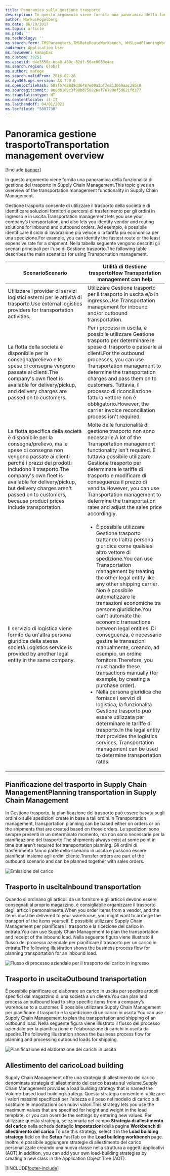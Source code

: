 ```yaml
---
title: Panoramica sulla gestione trasporto
description: In questo argomento viene fornita una panoramica della funzionalità di gestione del trasporto in Supply Chain Management.
author: MarkusFogelberg
ms.date: 06/20/2017
ms.topic: article
ms.prod: ''
ms.technology: ''
ms.search.form: TMSParameters,TMSRateRouteWorkbench, WHSLoadPlanningWorkbench, TMSLoadBuildTemplateApply, WHSLoadTemplate, TMSTransportationStatus, TMSLoadSeal, TMSLoadBuildProposal, TMSLoadBuildWorkbench, TMSLoadBuildStrategy, TMSLoadBuildStrategyAttributeValue
audience: Application User
ms.reviewer: kamaybac
ms.custom: 30251
ms.assetid: d4e3550c-bca8-469c-82df-56ac0083e4ac
ms.search.region: Global
ms.author: mafoge
ms.search.validFrom: 2016-02-28
ms.dyn365.ops.version: AX 7.0.0
ms.openlocfilehash: b8afb7d28d9dd6487e00a2bf7e813069aac386c0
ms.sourcegitcommit: 0e8db169c3f90bd750826af76709ef5d621fd377
ms.translationtype: HT
ms.contentlocale: it-IT
ms.lasthandoff: 04/01/2021
ms.locfileid: "5807730"
---
```

# <a name="transportation-management-overview"></a><span data-ttu-id="b0d8b-103">Panoramica gestione trasporto</span><span class="sxs-lookup"><span data-stu-id="b0d8b-103">Transportation management overview</span></span>

[!include [banner](../includes/banner.md)]

<span data-ttu-id="b0d8b-104">In questo argomento viene fornita una panoramica della funzionalità di gestione del trasporto in Supply Chain Management.</span><span class="sxs-lookup"><span data-stu-id="b0d8b-104">This topic gives an overview of the transportation management functionality in Supply Chain Management.</span></span>

<span data-ttu-id="b0d8b-105">Gestione trasporto consente di utilizzare il trasporto della società e di identificare soluzioni fornitori e percorsi di trasferimento per gli ordini in ingresso e in uscita.</span><span class="sxs-lookup"><span data-stu-id="b0d8b-105">Transportation management lets you use your company’s transportation, and also lets you identify vendor and routing solutions for inbound and outbound orders.</span></span> <span data-ttu-id="b0d8b-106">Ad esempio, è possibile identificare il ciclo di lavorazione più veloce o la tariffa più economica per una spedizione.</span><span class="sxs-lookup"><span data-stu-id="b0d8b-106">For example, you can identify the fastest route or the least expensive rate for a shipment.</span></span> <span data-ttu-id="b0d8b-107">Nella tabella seguente vengono descritti gli scenari principali per l'uso di Gestione trasporto.</span><span class="sxs-lookup"><span data-stu-id="b0d8b-107">The following table describes the main scenarios for using Transportation management.</span></span>

<table>
<colgroup>
<col width="50%" />
<col width="50%" />
</colgroup>
<thead>
<tr class="header">
<th><span data-ttu-id="b0d8b-108">Scenario</span><span class="sxs-lookup"><span data-stu-id="b0d8b-108">Scenario</span></span></th>
<th><span data-ttu-id="b0d8b-109">Utilità di Gestione trasporto</span><span class="sxs-lookup"><span data-stu-id="b0d8b-109">How Transportation management can help</span></span></th>
</tr>
</thead>
<tbody>
<tr class="odd">
<td><span data-ttu-id="b0d8b-110">Utilizzare i provider di servizi logistici esterni per le attività di trasporto.</span><span class="sxs-lookup"><span data-stu-id="b0d8b-110">Use external logistics providers for transportation activities.</span></span></td>
<td><span data-ttu-id="b0d8b-111">Utilizzare Gestione trasporto per il trasporto in uscita e/o in ingresso.</span><span class="sxs-lookup"><span data-stu-id="b0d8b-111">Use Transportation management for inbound and/or outbound transportation.</span></span></td>
</tr>
<tr class="even">
<td><span data-ttu-id="b0d8b-112">La flotta della società è disponibile per la consegna/prelievo e le spese di consegna vengono passate ai clienti.</span><span class="sxs-lookup"><span data-stu-id="b0d8b-112">The company&#39;s own fleet is available for delivery/pickup, and delivery charges are passed on to customers.</span></span></td>
<td><span data-ttu-id="b0d8b-113">Per i processi in uscita, è possibile utilizzare Gestione trasporto per determinare le spese di trasporto e passarle ai clienti.</span><span class="sxs-lookup"><span data-stu-id="b0d8b-113">For the outbound processes, you can use Transportation management to determine the transportation charges and pass them on to customers.</span></span> <span data-ttu-id="b0d8b-114">Tuttavia, il processo di riconciliazione fattura vettore non è obbligatorio.</span><span class="sxs-lookup"><span data-stu-id="b0d8b-114">However, the carrier invoice reconciliation process isn&#39;t required.</span></span></td>
</tr>
<tr class="odd">
<td><span data-ttu-id="b0d8b-115">La flotta specifica della società è disponibile per la consegna/prelievo, ma le spese di consegna non vengono passate ai clienti perché i prezzi dei prodotti includono il trasporto.</span><span class="sxs-lookup"><span data-stu-id="b0d8b-115">The company&#39;s own fleet is available for delivery/pickup, but delivery charges aren&#39;t passed on to customers, because product prices include transportation.</span></span></td>
<td><span data-ttu-id="b0d8b-116">Molte delle funzionalità di gestione trasporto non sono necessarie.</span><span class="sxs-lookup"><span data-stu-id="b0d8b-116">A lot of the Transportation management functionality isn&#39;t required.</span></span> <span data-ttu-id="b0d8b-117">È tuttavia possibile utilizzare Gestione trasporto per determinare le tariffe di trasporto e modificare di conseguenza il prezzo di vendita.</span><span class="sxs-lookup"><span data-stu-id="b0d8b-117">However, you can use Transportation management to determine the transportation rates and adjust the sales price accordingly.</span></span></td>
</tr>
<tr class="even">
<td><span data-ttu-id="b0d8b-118">Il servizio di logistica viene fornito da un'altra persona giuridica della stessa società.</span><span class="sxs-lookup"><span data-stu-id="b0d8b-118">Logistics service is provided by another legal entity in the same company.</span></span></td>
<td><ul>
<li><span data-ttu-id="b0d8b-119">È possibile utilizzare Gestione trasporto trattando l'altra persona giuridica come qualsiasi altro vettore di spedizione.</span><span class="sxs-lookup"><span data-stu-id="b0d8b-119">You can use Transportation management by treating the other legal entity like any other shipping carrier.</span></span> <span data-ttu-id="b0d8b-120">Non è possibile automatizzare le transazioni economiche tra persone giuridiche.</span><span class="sxs-lookup"><span data-stu-id="b0d8b-120">You can&#39;t automate the economic transactions between legal entities.</span></span> <span data-ttu-id="b0d8b-121">Di conseguenza, è necessario gestire le transazioni manualmente, creando, ad esempio, un ordine fornitore.</span><span class="sxs-lookup"><span data-stu-id="b0d8b-121">Therefore, you must handle these transactions manually (for example, by creating a purchase order).</span></span></li>
<li><span data-ttu-id="b0d8b-122">Nella persona giuridica che fornisce i servizi di logistica, la funzionalità Gestione trasporto può essere utilizzata per determinare le tariffe di trasporto.</span><span class="sxs-lookup"><span data-stu-id="b0d8b-122">In the legal entity that provides the logistics services, Transportation management can be used to determine transportation rates.</span></span></li>
</ul></td>
</tr>
</tbody>
</table>

## <a name="planning-transportation-in-supply-chain-management"></a><span data-ttu-id="b0d8b-123">Pianificazione del trasporto in Supply Chain Management</span><span class="sxs-lookup"><span data-stu-id="b0d8b-123">Planning transportation in Supply Chain Management</span></span>
<span data-ttu-id="b0d8b-124">In Gestione trasporto, la pianificazione del trasporto può essere basata sugli ordini o sulle spedizioni create in base a tali ordini.</span><span class="sxs-lookup"><span data-stu-id="b0d8b-124">In Transportation management, transportation planning can be based either on orders or on the shipments that are created based on those orders.</span></span> <span data-ttu-id="b0d8b-125">Le spedizioni sono sempre presenti in un determinato momento, ma non sono necessarie per la pianificazione del trasporto.</span><span class="sxs-lookup"><span data-stu-id="b0d8b-125">The shipments always exist at some point in time but aren't required for transportation planning.</span></span> <span data-ttu-id="b0d8b-126">Gli ordini di trasferimento fanno parte dello scenario in uscita e possono essere pianificati insieme agli ordini cliente.</span><span class="sxs-lookup"><span data-stu-id="b0d8b-126">Transfer orders are part of the outbound scenario and can be planned together with sales orders.</span></span> 

![Emissione del carico](./media/Load-drawing1-1024x477.jpg)

## <a name="inbound-transportation"></a><span data-ttu-id="b0d8b-128">Trasporto in uscita</span><span class="sxs-lookup"><span data-stu-id="b0d8b-128">Inbound transportation</span></span>
<span data-ttu-id="b0d8b-129">Quando si ordinano gli articoli da un fornitore e gli articoli devono essere consegnati al proprio magazzino, è consigliabile organizzare il trasporto degli articoli personalmente.</span><span class="sxs-lookup"><span data-stu-id="b0d8b-129">When you order items from a vendor, and the items must be delivered to your warehouse, you might want to arrange the transport of the items yourself.</span></span> <span data-ttu-id="b0d8b-130">È possibile utilizzare Supply Chain Management per pianificare il trasporto e la ricezione del carico in entrata.</span><span class="sxs-lookup"><span data-stu-id="b0d8b-130">You can use Supply Chain Management to plan the transportation and receipt of the inbound load.</span></span> <span data-ttu-id="b0d8b-131">Nella seguente figura viene illustrato il flusso del processo aziendale per pianificare il trasporto per un carico in entrata.</span><span class="sxs-lookup"><span data-stu-id="b0d8b-131">The following illustration shows the business process flow for planning transportation for an inbound load.</span></span> 

![Flusso di processo aziendale per il trasporto del carico in ingresso](./media/Businessprocessflowforinboundloadtransportation.jpg)

## <a name="outbound-transportation"></a><span data-ttu-id="b0d8b-133">Trasporto in uscita</span><span class="sxs-lookup"><span data-stu-id="b0d8b-133">Outbound transportation</span></span>
<span data-ttu-id="b0d8b-134">È possibile pianificare ed elaborare un carico in uscita per spedire articoli specifici dal magazzino di una società a un cliente.</span><span class="sxs-lookup"><span data-stu-id="b0d8b-134">You can plan and process an outbound load to ship specific items from a company’s warehouse to a customer.</span></span> <span data-ttu-id="b0d8b-135">È possibile utilizzare Supply Chain Management per pianificare il trasporto e la spedizione di un carico in uscita.</span><span class="sxs-lookup"><span data-stu-id="b0d8b-135">You can use Supply Chain Management to plan the transportation and shipping of an outbound load.</span></span> <span data-ttu-id="b0d8b-136">Nella seguente figura viene illustrato il flusso del processo aziendale per la pianificazione e l'elaborazione di carichi in uscita da spedire.</span><span class="sxs-lookup"><span data-stu-id="b0d8b-136">The following illustration shows the business process flow for planning and processing outbound loads for shipping.</span></span> 

![Pianificazione ed elaborazione dei carichi in uscita](./media/Planningandprocessingoutboundloads.jpg)

## <a name="load-building"></a><span data-ttu-id="b0d8b-138">Allestimento del carico</span><span class="sxs-lookup"><span data-stu-id="b0d8b-138">Load building</span></span>
<span data-ttu-id="b0d8b-139">Supply Chain Management offre una strategia di allestimento del carico denominata strategia di allestimento del carico basata sul volume.</span><span class="sxs-lookup"><span data-stu-id="b0d8b-139">Supply Chain Management provides a load building strategy that is named the Volume-based load building strategy.</span></span> <span data-ttu-id="b0d8b-140">Questa strategia consente di utilizzare i valori massimi specificati per l'altezza e il peso nel modello di carico o di sostituire le impostazioni con nuovi valori.</span><span class="sxs-lookup"><span data-stu-id="b0d8b-140">This strategy lets you use the maximum values that are specified for height and weight in the load template, or you can override the settings by entering new values.</span></span> <span data-ttu-id="b0d8b-141">Per utilizzare questa strategia, selezionarla nel campo **Strategia di allestimento del carico** nella scheda dettaglio **Impostazioni** della pagina **Workbench di allestimento del carico**.</span><span class="sxs-lookup"><span data-stu-id="b0d8b-141">To use this strategy, select it in the **Load building strategy** field on the **Setup** FastTab on the **Load building workbench** page.</span></span> <span data-ttu-id="b0d8b-142">Inoltre, è possibile aggiungere strategie di allestimento del carico personalizzate creando una nuova classe nella struttura a oggetti applicativi (AOT).</span><span class="sxs-lookup"><span data-stu-id="b0d8b-142">In addition, you can add your own load-building strategies by creating a new class in the Application Object Tree (AOT).</span></span>





[!INCLUDE[footer-include](../../includes/footer-banner.md)]